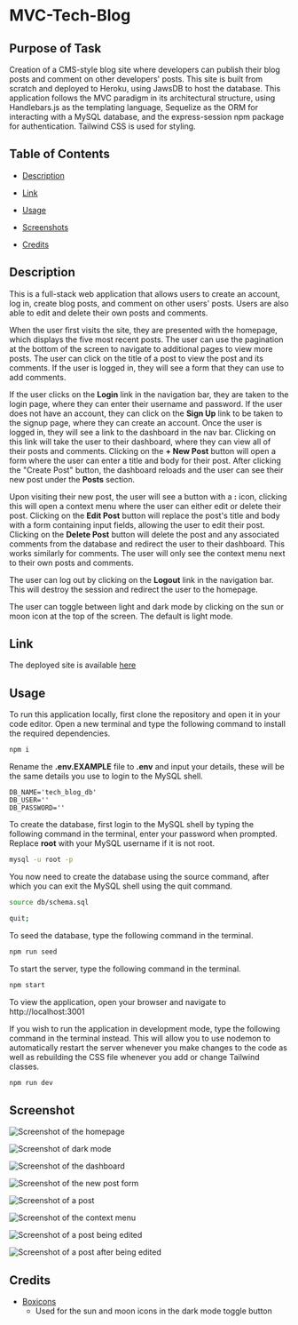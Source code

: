 # MVC-Tech-Blog

## Purpose of Task

Creation of a CMS-style blog site where developers can publish their blog posts and comment on other developers' posts. This site is built from scratch and deployed to Heroku, using JawsDB to host the database. This application follows the MVC paradigm in its architectural structure, using Handlebars.js as the templating language, Sequelize as the ORM for interacting with a MySQL database, and the express-session npm package for authentication. Tailwind CSS is used for styling.

## Table of Contents

- [Description](#description)

- [Link](#link)

- [Usage](#usage)

- [Screenshots](#screenshots)

- [Credits](#credits)

## Description

This is a full-stack web application that allows users to create an account, log in, create blog posts, and comment on other users' posts. Users are also able to edit and delete their own posts and comments.

When the user first visits the site, they are presented with the homepage, which displays the five most recent posts. The user can use the pagination at the bottom of the screen to navigate to additional pages to view more posts. The user can click on the title of a post to view the post and its comments. If the user is logged in, they will see a form that they can use to add comments.

If the user clicks on the **Login** link in the navigation bar, they are taken to the login page, where they can enter their username and password. If the user does not have an account, they can click on the **Sign Up** link to be taken to the signup page, where they can create an account. Once the user is logged in, they will see a link to the dashboard in the nav bar. Clicking on this link will take the user to their dashboard, where they can view all of their posts and comments. Clicking on the **+ New Post** button will open a form where the user can enter a title and body for their post. After clicking the "Create Post" button, the dashboard reloads and the user can see their new post under the **Posts** section.

Upon visiting their new post, the user will see a button with a **:** icon, clicking this will open a context menu where the user can either edit or delete their post. Clicking on the **Edit Post** button will replace the post's title and body with a form containing input fields, allowing the user to edit their post. Clicking on the **Delete Post** button will delete the post and any associated comments from the database and redirect the user to their dashboard. This works similarly for comments. The user will only see the context menu next to their own posts and comments.

The user can log out by clicking on the **Logout** link in the navigation bar. This will destroy the session and redirect the user to the homepage.

The user can toggle between light and dark mode by clicking on the sun or moon icon at the top of the screen. The default is light mode.

## Link

The deployed site is available [here](https://peaceful-gorge-49930-91553d826a7d.herokuapp.com/)

## Usage

To run this application locally, first clone the repository and open it in your code editor. Open a new terminal and type the following command to install the required dependencies.

```sh
npm i
```

Rename the **.env.EXAMPLE** file to **.env** and input your details, these will be the same details you use to login to the MySQL shell.

```dosini
DB_NAME='tech_blog_db'
DB_USER=''
DB_PASSWORD=''
```

To create the database, first login to the MySQL shell by typing the following command in the terminal, enter your password when prompted. Replace **root** with your MySQL username if it is not root.

```sh
mysql -u root -p
```

You now need to create the database using the source command, after which you can exit the MySQL shell using the quit command.

```sh
source db/schema.sql
```

```sh
quit;
```

To seed the database, type the following command in the terminal.

```sh
npm run seed
```

To start the server, type the following command in the terminal.

```sh
npm start
```

To view the application, open your browser and navigate to http://localhost:3001

If you wish to run the application in development mode, type the following command in the terminal instead. This will allow you to use nodemon to automatically restart the server whenever you make changes to the code as well as rebuilding the CSS file whenever you add or change Tailwind classes.

```sh
npm run dev
```

## Screenshot

![Screenshot of the homepage](./public/assets/images/homepage.png)

![Screenshot of dark mode](./public/assets/images/dark-mode.png)

![Screenshot of the dashboard](./public/assets/images/dashboard.png)

![Screenshot of the new post form](./public/assets/images/new-post.png)

![Screenshot of a post](./public/assets/images/post.png)

![Screenshot of the context menu](./public/assets/images/context-menu.png)

![Screenshot of a post being edited](./public/assets/images/edit-post.png)

![Screenshot of a post after being edited](./public/assets/images/edited-post.png)

## Credits

- [Boxicons](https://boxicons.com/)
  - Used for the sun and moon icons in the dark mode toggle button
